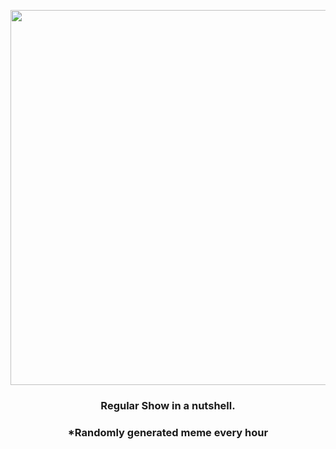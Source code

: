 <p align="center">
        <img src="https://i.redd.it/lmfa1k1sw5891.jpg" width="600" height="600">
        </p>
        <h3 align="center">Regular Show in a nutshell.</h3>
        <h3 align="center">*Randomly generated meme every hour</h3>
    